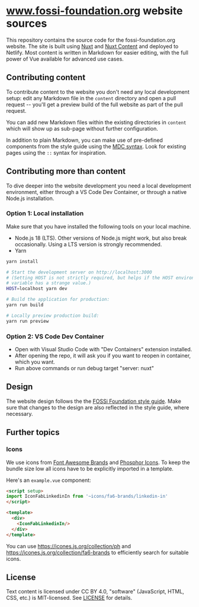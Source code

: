 # www.fossi-foundation.org website sources

This repository contains the source code for the fossi-foundation.org website.
The site is built using [Nuxt](https://nuxt.com/) and
[Nuxt Content](https://content.nuxtjs.org/) and deployed to Netlify. Most
content is written in Markdown for easier editing, with the full power of Vue
available for advanced use cases.

## Contributing content

To contribute content to the website you don't need any local development setup:
edit any Markdown file in the `content` directory and open a pull request --
you'll get a preview build of the full website as part of the pull request.

You can add new Markdown files within the existing directories in `content`
which will show up as sub-page without further configuration.

In addition to plain Markdown, you can make use of pre-defined components from
the style guide using the
[MDC syntax](https://content.nuxtjs.org/guide/writing/mdc). Look for existing
pages using the `::` syntax for inspiration.

## Contributing more than content

To dive deeper into the website development you need a local development
environment, either through a VS Code Dev Container, or through a native Node.js
installation.

### Option 1: Local installation

Make sure that you have installed the following tools on your local machine.

* Node.js 18 (LTS). Other versions of Node.js might work, but also break
  occasionally. Using a LTS version is strongly recommended.
* Yarn

```bash
yarn install

# Start the development server on http://localhost:3000
# (Setting HOST is not strictly required, but helps if the HOST environment
# variable has a strange value.)
HOST=localhost yarn dev

# Build the application for production:
yarn run build

# Locally preview production build:
yarn run preview
```

### Option 2: VS Code Dev Container

- Open with Visual Studio Code with "Dev Containers" extension installed.
- After opening the repo, it will ask you if you want to reopen in container, which you want.
- Run above commands or run debug target "server: nuxt"

## Design

The website design follows the the
[FOSSi Foundation style guide](https://zeroheight.com/822235964). Make sure that
changes to the design are also reflected in the style guide, where necessary.

## Further topics

### Icons

We use icons from [Font Awesome Brands](https://fontawesome.com/) and
[Phosphor Icons](https://phosphoricons.com/). To keep the bundle size low all
icons have to be explicitly imported in a template.

Here's an `example.vue` component:

```html
<script setup>
import IconFabLinkedinIn from '~icons/fa6-brands/linkedin-in'
</script>

<template>
  <div>
    <IconFabLinkedinIn/>
  </div>
</template>
```

You can use https://icones.js.org/collection/ph and
https://icones.js.org/collection/fa6-brands to efficiently search for suitable
icons.

## License

Text content is licensed under CC BY 4.0, "software" (JavaScript, HTML, CSS,
etc.) is MIT-licensed. See [LICENSE](LICENSE) for details.
